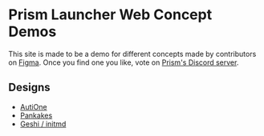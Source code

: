 # Prism Launcher Web Concept Demos

This site is made to be a demo for different concepts made by contributors on [Figma](https://www.figma.com/file/tyosVKuUxF3RoUpEbUiQBD/%F0%9F%8C%88-PRISM). Once you find one you like, vote on [Prism's Discord server](https://discord.gg/prismlauncher).

## Designs

* [AutiOne](autione.html)
* [Pankakes](pankakes.html)
* [Geshi / initmd](geshi.html)
